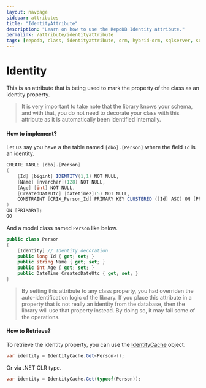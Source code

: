 ```yaml
---
layout: navpage
sidebar: attributes
title: "IdentityAttribute"
description: "Learn on how to use the RepoDB Identity attribute."
permalink: /attribute/identityattribute
tags: [repodb, class, identityattribute, orm, hybrid-orm, sqlserver, sqlite, mysql, postgresql]
---
```


# Identity

This is an attribute that is being used to mark the property of the class as an identity property.

> It is very important to take note that the library knows your schema, and with that, you do not need to decorate your class with this attribute as it is automatically been identified internally.

#### How to implement?

Let us say you have a the table named `[dbo].[Person]` where the field `Id` is an identity.

```csharp
CREATE TABLE [dbo].[Person]
(
	[Id] [bigint] IDENTITY(1,1) NOT NULL,
	[Name] [nvarchar](128) NOT NULL,
	[Age] [int] NOT NULL,
	[CreatedDateUtc] [datetime2](5) NOT NULL,
	CONSTRAINT [CRIX_Person_Id] PRIMARY KEY CLUSTERED ([Id] ASC) ON [PRIMARY]
)
ON [PRIMARY];
GO
```

And a model class named `Person` like below.

```csharp
public class Person
{
	[Identity] // Identity decoration
	public long Id { get; set; }
	public string Name { get; set; }
	public int Age { get; set; }
	public DateTime CreatedDateUtc { get; set; }
}
```

> By setting this attribute to any class property, you had overriden the auto-identification logic of the library. If you place this attribute in a property that is not really an identity from the database, then the library will use that property instead. By doing so, it may fail some of the operations.

#### How to Retrieve?

To retrieve the identity property, you can use the [IdentityCache](/cacher/identitycache) object.

```csharp
var identity = IdentityCache.Get<Person>();
```

Or via .NET CLR type.

```csharp
var identity = IdentityCache.Get(typeof(Person));
```





